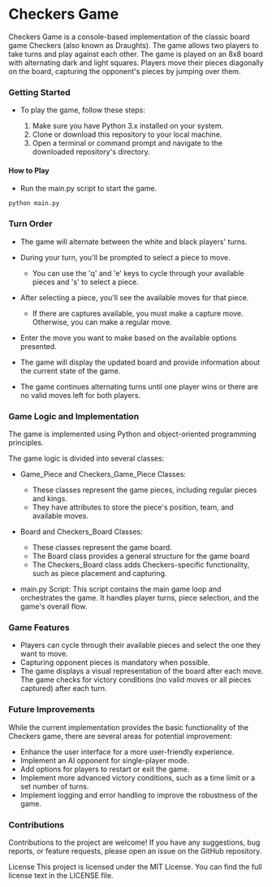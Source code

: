 # Checkers Game
Checkers Game is a console-based implementation of the classic board game Checkers (also known as Draughts). The game allows two players to take turns and play against each other. The game is played on an 8x8 board with alternating dark and light squares. Players move their pieces diagonally on the board, capturing the opponent's pieces by jumping over them.

### Getting Started
- To play the game, follow these steps:

  1. Make sure you have Python 3.x installed on your system.
  2. Clone or download this repository to your local machine.
  3. Open a terminal or command prompt and navigate to the downloaded repository's directory.
#### How to Play
- Run the main.py script to start the game.

```python main.py```

### Turn Order
- The game will alternate between the white and black players' turns.

- During your turn, you'll be prompted to select a piece to move.
  - You can use the 'q' and 'e' keys to cycle through your available pieces and 's' to select a piece.

- After selecting a piece, you'll see the available moves for that piece.
  - If there are captures available, you must make a capture move. Otherwise, you can make a regular move.

- Enter the move you want to make based on the available options presented.

- The game will display the updated board and provide information about the current state of the game.

- The game continues alternating turns until one player wins or there are no valid moves left for both players.

### Game Logic and Implementation
The game is implemented using Python and object-oriented programming principles. 

The game logic is divided into several classes:

- Game_Piece and Checkers_Game_Piece Classes:
  - These classes represent the game pieces, including regular pieces and kings.
  - They have attributes to store the piece's position, team, and available moves.

- Board and Checkers_Board Classes:
  - These classes represent the game board.
  - The Board class provides a general structure for the game board
  - The Checkers_Board class adds Checkers-specific functionality, such as piece placement and capturing.

- main.py Script: This script contains the main game loop and orchestrates the game. It handles player turns, piece selection, and the game's overall flow.

### Game Features
- Players can cycle through their available pieces and select the one they want to move.
- Capturing opponent pieces is mandatory when possible.
- The game displays a visual representation of the board after each move.
 The game checks for victory conditions (no valid moves or all pieces captured) after each turn.

### Future Improvements
While the current implementation provides the basic functionality of the Checkers game, there are several areas for potential improvement:

- Enhance the user interface for a more user-friendly experience.
- Implement an AI opponent for single-player mode.
- Add options for players to restart or exit the game.
- Implement more advanced victory conditions, such as a time limit or a set number of turns.
- Implement logging and error handling to improve the robustness of the game.

### Contributions
Contributions to the project are welcome! If you have any suggestions, bug reports, or feature requests, please open an issue on the GitHub repository.

License
This project is licensed under the MIT License. You can find the full license text in the LICENSE file.

